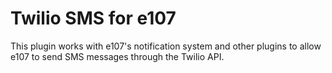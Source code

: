 # Twilio SMS for e107

This plugin works with e107's notification system and other plugins to allow e107 to send SMS messages through the Twilio API.

